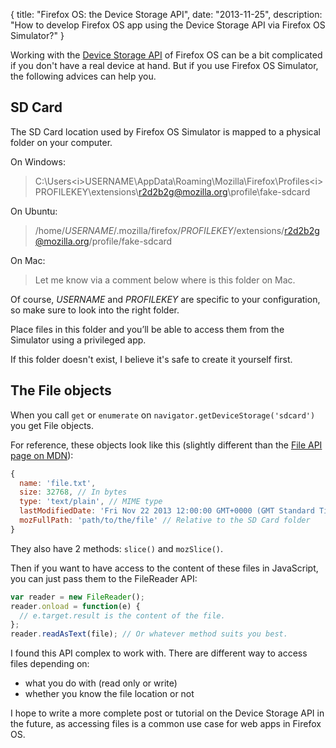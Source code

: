 {
  title: "Firefox OS: the Device Storage API",
  date: "2013-11-25",
  description: "How to develop Firefox OS app using the Device Storage API via Firefox OS Simulator?"
}

Working with the [Device Storage API](https://developer.mozilla.org/en/docs/WebAPI/Device_Storage) of Firefox OS can be a bit complicated if you don't have a real device at hand. But if you use Firefox OS Simulator, the following advices can help you.

## SD Card
The SD Card location used by Firefox OS Simulator is mapped to a physical folder on your computer.

On Windows:
> C:\Users\<i>USERNAME</i>\AppData\Roaming\Mozilla\Firefox\Profiles\<i>PROFILEKEY</i>\extensions\r2d2b2g@mozilla.org\profile\fake-sdcard

On Ubuntu:
> /home/<i>USERNAME</i>/.mozilla/firefox/<i>PROFILEKEY</i>/extensions/r2d2b2g@mozilla.org/profile/fake-sdcard

On Mac:
> Let me know via a comment below where is this folder on Mac.

Of course, <i>USERNAME</i> and <i>PROFILEKEY</i> are specific to your configuration, so make sure to look into the right folder.

Place files in this folder and you’ll be able to access them from the Simulator using a privileged app.

If this folder doesn't exist, I believe it's safe to create it yourself first.

## The File objects

When you call `get` or `enumerate` on `navigator.getDeviceStorage('sdcard')` you get File objects.

For reference, these objects look like this (slightly different than the [File API page on MDN](https://developer.mozilla.org/en-US/docs/Web/API/File)):
```javascript
{
  name: 'file.txt',
  size: 32768, // In bytes
  type: 'text/plain', // MIME type
  lastModifiedDate: 'Fri Nov 22 2013 12:00:00 GMT+0000 (GMT Standard Time)', // Date object,
  mozFullPath: 'path/to/the/file' // Relative to the SD Card folder
}
```

They also have 2 methods: `slice()` and `mozSlice()`.

Then if you want to have access to the content of these files in JavaScript, you can just pass them to the FileReader API:
```javascript
var reader = new FileReader();
reader.onload = function(e) {
  // e.target.result is the content of the file.
};
reader.readAsText(file); // Or whatever method suits you best.
```

I found this API complex to work with. There are different way to access files depending on:

* what you do with (read only or write)
* whether you know the file location or not

I hope to write a more complete post or tutorial on the Device Storage API in the future, as accessing files is a common use case for web apps in Firefox OS.
